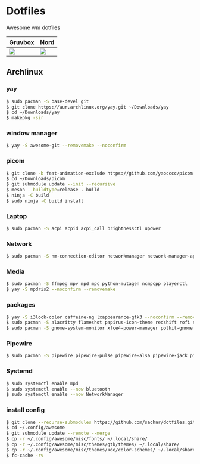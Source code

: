 # Dotfiles
Awesome wm dotfiles

|Gruvbox|Nord|
|------|------|
|![](https://i.imgur.com/CjwqHwr.png)|![](https://i.imgur.com/KgH0D21.png)|

## Archlinux

### yay
```bash
$ sudo pacman -S base-devel git
$ git clone https://aur.archlinux.org/yay.git ~/Downloads/yay
$ cd ~/Downloads/yay
$ makepkg -sir
```
### window manager
```bash
$ yay -S awesome-git --removemake --noconfirm
```
### picom
```bash
$ git clone -b feat-animation-exclude https://github.com/yaocccc/picom.git ~/Downloads/picom
$ cd ~/Downloads/picom
$ git submodule update --init --recursive
$ meson --buildtype=release . build
$ ninja -C build
$ sudo ninja -C build install
```
### Laptop
```bash
$ sudo pacman -S acpi acpid acpi_call brightnessctl upower
```
### Network
```bash
$ sudo pacman -S nm-connection-editor networkmanager network-manager-applet bluez-utils bluez blueman
```
### Media
```bash
$ sudo pacman -S ffmpeg mpv mpd mpc python-mutagen ncmpcpp playerctl
$ yay -S mpdris2 --noconfirm --removemake
```
### packages
```bash
$ yay -S i3lock-color caffeine-ng lxappearance-gtk3 --noconfirm --removemake
$ sudo pacman -S alacritty flameshot papirus-icon-theme redshift rofi nemo jq
$ sudo pacman -S gnome-system-monitor xfce4-power-manager polkit-gnome gnome-keyring
```
### Pipewire
```bash
$ sudo pacman -S pipewire pipewire-pulse pipewire-alsa pipewire-jack pipewire-zeroconf
```
### Systemd
```bash
$ sudo systemctl enable mpd
$ sudo systemctl enable --now bluetooth
$ sudo systemctl enable --now NetworkManager
```
### install config
```bash
$ git clone --recurse-submodules https://github.com/sachnr/dotfiles.git ~/.config/awesome
$ cd ~/.config/awesome
$ git submodule update --remote --merge
$ cp -r ~/.config/awesome/misc/fonts/ ~/.local/share/
$ cp -r ~/.config/awesome/misc/themes/gtk/themes/ ~/.local/share/
$ cp -r ~/.config/awesome/misc/themes/kde/color-schemes/ ~/.local/share/
$ fc-cache -rv
```


